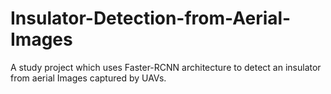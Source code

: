 # Insulator-Detection-from-Aerial-Images
A study project which uses Faster-RCNN architecture to detect an insulator from aerial Images captured by UAVs. 
